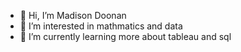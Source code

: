 - 👋 Hi, I’m Madison Doonan
- 👀 I’m interested in mathmatics and data 
- 🌱 I’m currently learning more about tableau and sql

<!---
MadisonDoonan/MadisonDoonan is a ✨ special ✨ repository because its `README.md` (this file) appears on your GitHub profile.
You can click the Preview link to take a look at your changes.
--->
